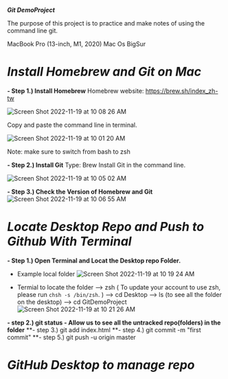 ***Git DemoProject***

The purpose of this project is to practice and make notes of using the command line git.

MacBook Pro (13-inch, M1, 2020)
Mac Os BigSur 

# ***Install Homebrew and Git on Mac***

  **- Step 1.) Install Homebrew**
  Homebrew website: https://brew.sh/index_zh-tw

  ![Screen Shot 2022-11-19 at 10 08 26 AM](https://user-images.githubusercontent.com/80143995/202829392-0bcde1b7-e102-4ce1-a504-09821580e8e7.png)

  Copy and paste the command line in terminal.

  ![Screen Shot 2022-11-19 at 10 01 20 AM](https://user-images.githubusercontent.com/80143995/202829133-4498e009-a651-4db7-9b41-50bda9257074.png)

  Note: make sure to switch from bash to zsh

  **- Step 2.) Install Git**
  Type: Brew Install Git in the command line.

  ![Screen Shot 2022-11-19 at 10 05 02 AM](https://user-images.githubusercontent.com/80143995/202829251-166ac14d-de05-459f-85e1-929cda08ae49.png)


  **- Step 3.) Check the Version of Homebrew and Git**
  ![Screen Shot 2022-11-19 at 10 06 55 AM](https://user-images.githubusercontent.com/80143995/202829324-dba2fa28-8038-4ce0-bfc2-69d947f168e8.png)


# ***Locate Desktop Repo and Push to Github With Terminal***

   **- Step 1.) Open Terminal and Locat the Desktop repo Folder.**
  
   - Example local folder
   ![Screen Shot 2022-11-19 at 10 19 24 AM](https://user-images.githubusercontent.com/80143995/202829792-13e6d893-003d-4d1e-85cf-b38efd084676.png)

   - Termial to locate the folder
   --> zsh ( To update your account to use zsh, please run `chsh -s /bin/zsh`. )
   --> cd Desktop 
   --> ls (to see all the folder on the desktop)
   --> cd GitDemoProject
   ![Screen Shot 2022-11-19 at 10 21 26 AM](https://user-images.githubusercontent.com/80143995/202829891-45c1d34a-5134-454f-83e2-565843f06e2a.png)

   **- step 2.) git status - Allow us to see all the untracked repo(folders) in the folder**
   **- step 3.) git add index.html 
   **- step 4.) git commit -m "first commit"
   **- step 5.) git push -u origin master
   
 # ***GitHub Desktop to manage repo***

    
